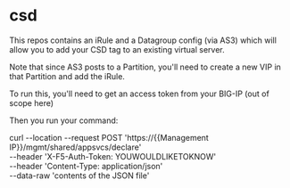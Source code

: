 # csd

This repos contains an iRule and a Datagroup config (via AS3) which will allow you to add your CSD tag to an existing virtual server.  

Note that since AS3 posts to a Partition, you'll need to create a new VIP in that Partition and add the iRule.

To run this, you'll need to get an access token from your BIG-IP (out of scope here)

Then you run your command:

curl --location --request POST 'https://{{Management IP}}/mgmt/shared/appsvcs/declare' \
--header 'X-F5-Auth-Token: YOUWOULDLIKETOKNOW' \
--header 'Content-Type: application/json' \
--data-raw 'contents of the JSON file'

